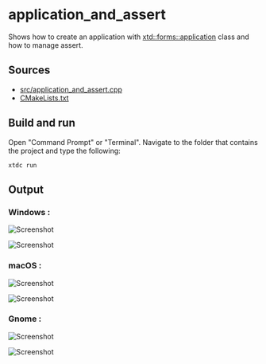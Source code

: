 # application_and_assert

Shows how to create an application with  [xtd::forms::application](https://gammasoft71.github.io/xtd/reference_guides/latest/classxtd_1_1forms_1_1application.html) class and how to manage assert.

## Sources

* [src/application_and_assert.cpp](src/application_and_assert.cpp)
* [CMakeLists.txt](CMakeLists.txt)

## Build and run

Open "Command Prompt" or "Terminal". Navigate to the folder that contains the project and type the following:

```shell
xtdc run
```

## Output

### Windows :

![Screenshot](../../../../docs/pictures/examples/application_and_assert_w.png)

![Screenshot](../../../../docs/pictures/examples/application_and_assert_wd.png)

### macOS :

![Screenshot](../../../../docs/pictures/examples/application_and_assert_m.png)

![Screenshot](../../../../docs/pictures/examples/application_and_assert_md.png)

### Gnome :

![Screenshot](../../../../docs/pictures/examples/application_and_assert_g.png)

![Screenshot](../../../../docs/pictures/examples/application_and_assert_gd.png)
